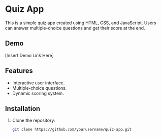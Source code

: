 # Quiz App

This is a simple quiz app created using HTML, CSS, and JavaScript. Users can answer multiple-choice questions and get their score at the end.

## Demo

[Insert Demo Link Here]

## Features

- Interactive user interface.
- Multiple-choice questions.
- Dynamic scoring system.

## Installation

1. Clone the repository:
   ```bash
   git clone https://github.com/yourusername/quiz-app.git

